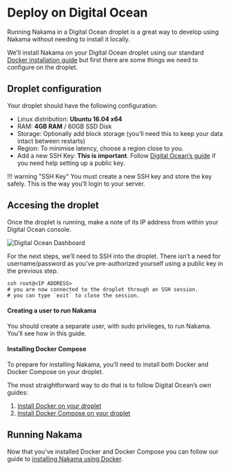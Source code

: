 [deployment-digital-ocean]: /images/deployment-digital-ocean.png "Digital Ocean Dashboard "

# Deploy on Digital Ocean

Running Nakama in a Digital Ocean droplet is a great way to develop using Nakama without needing to install it locally.

We’ll install Nakama on your Digital Ocean droplet using our standard [Docker installation guide](install-docker-quickstart.md) but first there are some things we need to configure on the droplet.

## Droplet configuration

Your droplet should have the following configuration:

- Linux distribution: **Ubuntu 16.04 x64**
- RAM: **4GB RAM** / 60GB SSD Disk
- Storage: Optionally add block storage (you’ll need this to keep your data intact between restarts)
- Region: To minimise latency, choose a region close to you.
- Add a new SSH Key: **This is important**. Follow [Digital Ocean’s guide](https://www.digitalocean.com/community/tutorials/how-to-use-ssh-keys-with-digitalocean-droplets) if you need help setting up a public key.

!!! warning "SSH Key"
    You must create a new SSH key and store the key safely. This is the way you'll login to your server.

## Accesing the droplet

Once the droplet is running, make a note of its IP address from within your Digital Ocean console.

![Digital Ocean Dashboard][deployment-digital-ocean]

For the next steps, we’ll need to SSH into the droplet. There isn’t a need for username/password as you’ve pre-authorized yourself using a public key in the previous step.

```shell fct_label="Shell"
ssh root@<IP ADDRESS>
# you are now connected to the droplet through an SSH session.
# you can type `exit` to close the session.
```

#### Creating a user to run Nakama
You should create a separate user, with sudo privileges, to run Nakama. You’ll see how in this guide.

#### Installing Docker Compose
To prepare for installing Nakama, you’ll need to install both Docker and Docker Compose on your droplet.

The most straightforward way to do that is to follow Digital Ocean’s own guides:

1. [Install Docker on your droplet](https://www.digitalocean.com/community/tutorials/how-to-install-and-use-docker-on-ubuntu-16-04)
2. [Install Docker Compose on your droplet](https://www.digitalocean.com/community/tutorials/how-to-install-docker-compose-on-ubuntu-16-04)

## Running Nakama

Now that you’ve installed Docker and Docker Compose you can follow our guide to [installing Nakama using Docker](install-docker-quickstart.md).
